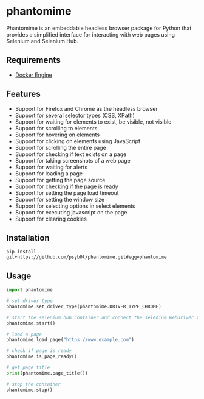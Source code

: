 # phantomime

Phantomime is an embeddable headless browser package for Python that provides a simplified interface for interacting with web pages using Selenium and Selenium Hub.

## Requirements

- [Docker Engine](https://docs.docker.com/engine/installation/)

## Features

- Support for Firefox and Chrome as the headless browser
- Support for several selector types (CSS, XPath)
- Support for waiting for elements to exist, be visible, not visible
- Support for scrolling to elements
- Support for hovering on elements
- Support for clicking on elements using JavaScript
- Support for scrolling the entire page
- Support for checking if text exists on a page
- Support for taking screenshots of a web page
- Support for waiting for alerts
- Support for loading a page
- Support for getting the page source
- Support for checking if the page is ready
- Support for setting the page load timeout
- Support for setting the window size
- Support for selecting options in select elements
- Support for executing javascript on the page
- Support for clearing cookies

## Installation

`pip install git+https://github.com/psyb0t/phantomime.git#egg=phantomime`

## Usage

```python
import phantomime

# set driver type
phantomime.set_driver_type(phantomime.DRIVER_TYPE_CHROME)

# start the selenium hub container and connect the selenium WebDriver to it
phantomime.start()

# load a page
phantomime.load_page("https://www.example.com")

# check if page is ready
phantomime.is_page_ready()

# get page title
print(phantomime.page_title())

# stop the container
phantomime.stop()
```
